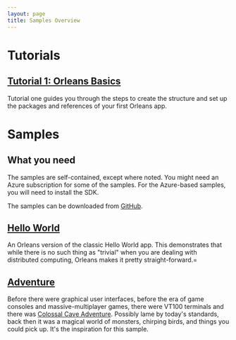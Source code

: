 ```yaml
---
layout: page
title: Samples Overview
---
```


# Tutorials

## [Tutorial 1: Orleans Basics](tutorial_1.md)

Tutorial one guides you through the steps to create the structure and set up the packages and references of your first Orleans app.

# Samples

## What you need

The samples are self-contained, except where noted.
You might need an Azure subscription for some of the samples.
For the Azure-based samples, you will need to install the SDK.

The samples can be downloaded from [GitHub](https://github.com/dotnet/orleans/tree/master/Samples).

## [Hello World](overview_helloworld.md)

An Orleans version of the classic Hello World app.
This demonstrates that while there is no such thing as "trivial" when you are dealing with distributed computing, Orleans makes it pretty straight-forward.=

## [Adventure](Adventure.md)

Before there were graphical user interfaces, before the era of game consoles and massive-multiplayer games, there were VT100 terminals and there was [Colossal Cave Adventure](http://en.wikipedia.org/wiki/Colossal_Cave_Adventure).
Possibly lame by today's standards, back then it was a magical world of monsters, chirping birds, and things you could pick up.
It's the inspiration for this sample.
